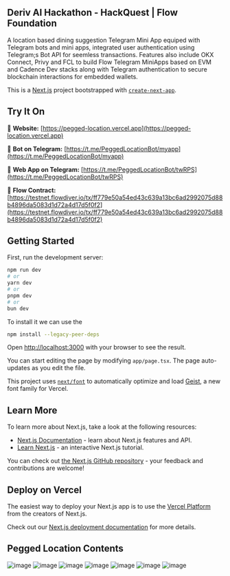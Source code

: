 ## Deriv AI Hackathon - HackQuest | Flow Foundation

A location based dining suggestion Telegram Mini App equiped with Telegram bots and mini apps, integrated user authentication using Telegram;s Bot API for seemless transactions. Features also include OKX Connect, Privy and FCL to build Flow Telegram MiniApps based on EVM and Cadence Dev stacks along with Telegram authentication to secure blockchain interactions for embedded wallets.

This is a [Next.js](https://nextjs.org) project bootstrapped with [`create-next-app`](https://nextjs.org/docs/app/api-reference/cli/create-next-app).

## Try It On

🔗 **Website:** [https://pegged-location.vercel.app](https://pegged-location.vercel.app)

🔗 **Bot on Telegram:** [https://t.me/PeggedLocationBot/myapp](https://t.me/PeggedLocationBot/myapp)

🔗 **Web App on Telegram:** [https://t.me/PeggedLocationBot/twRPS](https://t.me/PeggedLocationBot/twRPS)

🔗 **Flow Contract:** [https://testnet.flowdiver.io/tx/ff779e50a54ed43c639a13bc6ad2992075d88b4896da5083d1d72a4d17d5f0f2](https://testnet.flowdiver.io/tx/ff779e50a54ed43c639a13bc6ad2992075d88b4896da5083d1d72a4d17d5f0f2)

## Getting Started

First, run the development server:

```bash
npm run dev
# or
yarn dev
# or
pnpm dev
# or
bun dev
```

To install it we can use the

```bash
npm install --legacy-peer-deps
```

Open [http://localhost:3000](http://localhost:3000) with your browser to see the result.

You can start editing the page by modifying `app/page.tsx`. The page auto-updates as you edit the file.

This project uses [`next/font`](https://nextjs.org/docs/app/building-your-application/optimizing/fonts) to automatically optimize and load [Geist](https://vercel.com/font), a new font family for Vercel.

## Learn More

To learn more about Next.js, take a look at the following resources:

- [Next.js Documentation](https://nextjs.org/docs) - learn about Next.js features and API.
- [Learn Next.js](https://nextjs.org/learn) - an interactive Next.js tutorial.

You can check out [the Next.js GitHub repository](https://github.com/vercel/next.js) - your feedback and contributions are welcome!

## Deploy on Vercel

The easiest way to deploy your Next.js app is to use the [Vercel Platform](https://vercel.com/new?utm_medium=default-template&filter=next.js&utm_source=create-next-app&utm_campaign=create-next-app-readme) from the creators of Next.js.

Check out our [Next.js deployment documentation](https://nextjs.org/docs/app/building-your-application/deploying) for more details.

## Pegged Location Contents
![image](https://github.com/user-attachments/assets/9f1147e2-1b97-4cb5-b0d3-fb937b2eaf2c)
![image](https://github.com/user-attachments/assets/60e109a9-e285-4874-bf7f-2c296b602c4d)
![image](https://github.com/user-attachments/assets/6ce7c1fb-7a02-4a3f-a31e-5e7bff726ccd)
![image](https://github.com/user-attachments/assets/2da8d19f-feee-493e-af71-331f8be450e7)
![image](https://github.com/user-attachments/assets/710896af-8f36-4d6a-a155-caf6dc72b294)
![image](https://github.com/user-attachments/assets/8f91c651-3d43-4fa0-8182-f3d2a4a19167)
![image](https://github.com/user-attachments/assets/ccc2bc27-019b-469d-ae12-7cfbca138e9a)

